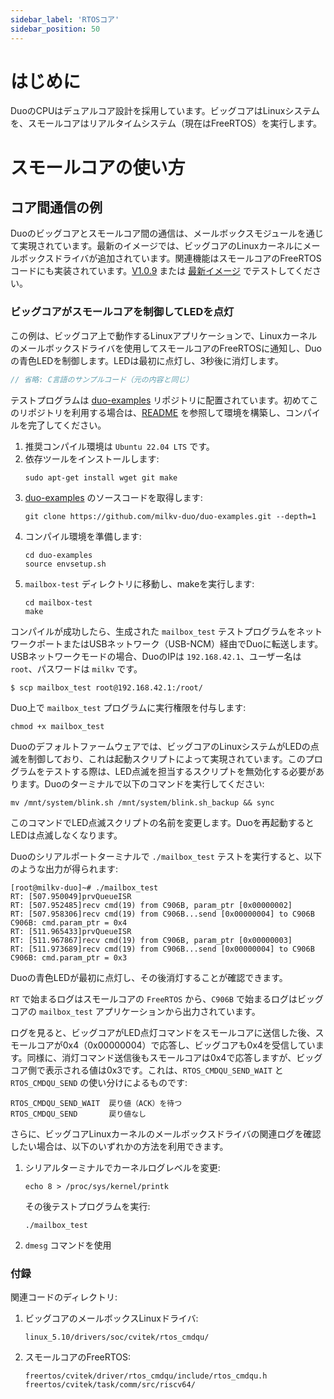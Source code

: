 ```yaml
---
sidebar_label: 'RTOSコア'
sidebar_position: 50
---
```


# はじめに

DuoのCPUはデュアルコア設計を採用しています。ビッグコアはLinuxシステムを、スモールコアはリアルタイムシステム（現在はFreeRTOS）を実行します。

# スモールコアの使い方

## コア間通信の例

Duoのビッグコアとスモールコア間の通信は、メールボックスモジュールを通じて実現されています。最新のイメージでは、ビッグコアのLinuxカーネルにメールボックスドライバが追加されています。関連機能はスモールコアのFreeRTOSコードにも実装されています。[V1.0.9](https://github.com/milkv-duo/duo-buildroot-sdk/releases/tag/Duo-V1.0.9) または [最新イメージ](https://github.com/milkv-duo/duo-buildroot-sdk/releases) でテストしてください。

### ビッグコアがスモールコアを制御してLEDを点灯

この例は、ビッグコア上で動作するLinuxアプリケーションで、Linuxカーネルのメールボックスドライバを使用してスモールコアのFreeRTOSに通知し、Duoの青色LEDを制御します。LEDは最初に点灯し、3秒後に消灯します。

```c
// 省略: C言語のサンプルコード（元の内容と同じ）
```

テストプログラムは [duo-examples](https://github.com/milkv-duo/duo-examples/tree/main/mailbox-test) リポジトリに配置されています。初めてこのリポジトリを利用する場合は、[README](https://github.com/milkv-duo/duo-examples/blob/main/README.md) を参照して環境を構築し、コンパイルを完了してください。

1. 推奨コンパイル環境は `Ubuntu 22.04 LTS` です。
2. 依存ツールをインストールします:
   ```
   sudo apt-get install wget git make
   ```
3. [duo-examples](https://github.com/milkv-duo/duo-examples) のソースコードを取得します:
   ```
   git clone https://github.com/milkv-duo/duo-examples.git --depth=1
   ```
4. コンパイル環境を準備します:
   ```
   cd duo-examples
   source envsetup.sh
   ```
5. `mailbox-test` ディレクトリに移動し、makeを実行します:
   ```
   cd mailbox-test
   make
   ```

コンパイルが成功したら、生成された `mailbox_test` テストプログラムをネットワークポートまたはUSBネットワーク（USB-NCM）経由でDuoに転送します。USBネットワークモードの場合、DuoのIPは `192.168.42.1`、ユーザー名は `root`、パスワードは `milkv` です。
```
$ scp mailbox_test root@192.168.42.1:/root/
```

Duo上で `mailbox_test` プログラムに実行権限を付与します:
```
chmod +x mailbox_test
```

Duoのデフォルトファームウェアでは、ビッグコアのLinuxシステムがLEDの点滅を制御しており、これは起動スクリプトによって実現されています。このプログラムをテストする際は、LED点滅を担当するスクリプトを無効化する必要があります。Duoのターミナルで以下のコマンドを実行してください:
```
mv /mnt/system/blink.sh /mnt/system/blink.sh_backup && sync
```

このコマンドでLED点滅スクリプトの名前を変更します。Duoを再起動するとLEDは点滅しなくなります。

Duoのシリアルポートターミナルで `./mailbox_test` テストを実行すると、以下のような出力が得られます:
```
[root@milkv-duo]~# ./mailbox_test 
RT: [507.950049]prvQueueISR
RT: [507.952485]recv cmd(19) from C906B, param_ptr [0x00000002]
RT: [507.958306]recv cmd(19) from C906B...send [0x00000004] to C906B
C906B: cmd.param_ptr = 0x4
RT: [511.965433]prvQueueISR
RT: [511.967867]recv cmd(19) from C906B, param_ptr [0x00000003]
RT: [511.973689]recv cmd(19) from C906B...send [0x00000004] to C906B
C906B: cmd.param_ptr = 0x3
```

Duoの青色LEDが最初に点灯し、その後消灯することが確認できます。

`RT` で始まるログはスモールコアの `FreeRTOS` から、`C906B` で始まるログはビッグコアの `mailbox_test` アプリケーションから出力されています。

ログを見ると、ビッグコアがLED点灯コマンドをスモールコアに送信した後、スモールコアが0x4（0x00000004）で応答し、ビッグコアも0x4を受信しています。同様に、消灯コマンド送信後もスモールコアは0x4で応答しますが、ビッグコア側で表示される値は0x3です。これは、`RTOS_CMDQU_SEND_WAIT` と `RTOS_CMDQU_SEND` の使い分けによるものです:
```
RTOS_CMDQU_SEND_WAIT  戻り値（ACK）を待つ
RTOS_CMDQU_SEND       戻り値なし
```

さらに、ビッグコアLinuxカーネルのメールボックスドライバの関連ログを確認したい場合は、以下のいずれかの方法を利用できます。

1. シリアルターミナルでカーネルログレベルを変更:
   ```
   echo 8 > /proc/sys/kernel/printk
   ```
   その後テストプログラムを実行:
   ```
   ./mailbox_test 
   ```
2. `dmesg` コマンドを使用

### 付録

関連コードのディレクトリ:

1. ビッグコアのメールボックスLinuxドライバ:
   ```
   linux_5.10/drivers/soc/cvitek/rtos_cmdqu/
   ```
2. スモールコアのFreeRTOS:
   ```
   freertos/cvitek/driver/rtos_cmdqu/include/rtos_cmdqu.h
   freertos/cvitek/task/comm/src/riscv64/
   ```

